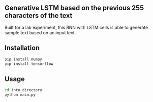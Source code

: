 ## Generative LSTM based on the previous 255 characters of the text

Built for a lab experiment, this RNN with LSTM cells is able to generate sample text based on an input text.

## Installation

```bash
pip install numpy
pip install tensorflow
```

## Usage

```bash
cd into_directory
python main.py
```
